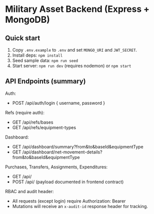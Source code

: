 # Military Asset Backend (Express + MongoDB)

## Quick start

1. Copy `.env.example` to `.env` and set `MONGO_URI` and `JWT_SECRET`.
2. Install deps: `npm install`
3. Seed sample data: `npm run seed`
4. Start server: `npm run dev` (requires nodemon) or `npm start`

## API Endpoints (summary)

Auth:
- POST /api/auth/login { username, password }

Refs (require auth):
- GET /api/refs/bases
- GET /api/refs/equipment-types

Dashboard:
- GET /api/dashboard/summary?from&to&baseId&equipmentType
- GET /api/dashboard/net-movement-details?from&to&baseId&equipmentType

Purchases, Transfers, Assignments, Expenditures:
- GET /api/<resource>
- POST /api/<resource>  (payload documented in frontend contract)

RBAC and audit header:
- All requests (except login) require Authorization: Bearer <token>
- Mutations will receive an `x-audit-id` response header for tracking.

